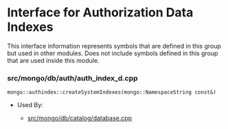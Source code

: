 
# Interface for Authorization Data Indexes
This interface information represents symbols that are defined in this group but used in other modules.  Does not include symbols defined in this group that are used inside this module.

### src/mongo/db/auth/auth\_index\_d.cpp

<div></div>

    mongo::authindex::createSystemIndexes(mongo::NamespaceString const&)

- Used By:

    - [src/mongo/db/catalog/database.cpp](../../../../storage/storage\_layer\_structure)
